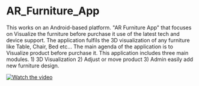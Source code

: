 # AR_Furniture_App

This works on an Android-based platform. "AR Furniture App" that focuses on Visualize the furniture before purchase it use of the latest tech and device support. The application fulfils the 3D visualization of any furniture like Table, Chair, Bed etc… The main agenda of the application is to Visualize product before purchase it.  This application includes three main modules. 1) 3D Visualization  2) Adjust or move product 3) Admin easily add new furniture design.

[![Watch the video](https://img.youtube.com/vi/T-D1KVIuvjA/maxresdefault.jpg)](https://youtu.be/JIKXt7rQke8)
